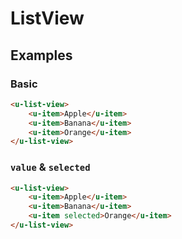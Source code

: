 # ListView

## Examples
### Basic

``` html
<u-list-view>
    <u-item>Apple</u-item>
    <u-item>Banana</u-item>
    <u-item>Orange</u-item>
</u-list-view>
```

### `value` & `selected`

``` html
<u-list-view>
    <u-item>Apple</u-item>
    <u-item>Banana</u-item>
    <u-item selected>Orange</u-item>
</u-list-view>
```
